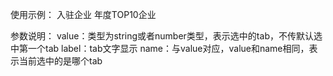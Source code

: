 使用示例：
   <tabs value="name1">
      <tab-pane label="入驻企业" name="name1">入驻企业</tab-pane>
      <tab-pane label="年度TOP10企业" name="name2">年度TOP10企业</tab-pane>
    </tabs>

参数说明：
  value：类型为string或者number类型，表示选中的tab，不传默认选中第一个tab
  label：tab文字显示
  name：与value对应，value和name相同，表示当前选中的是哪个tab
